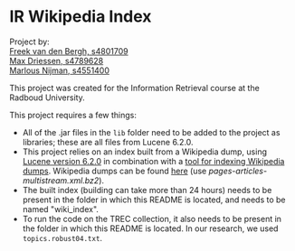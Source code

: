# IR Wikipedia Index

Project by:<br>
[Freek van den Bergh, s4801709](https://github.com/fbergh)<br>
[Max Driessen, s4789628](https://github.com/MaxDriessen)<br>
[Marlous Nijman, s4551400](https://github.com/marlousnijman)

This project was created for the Information Retrieval course at the Radboud University.

This project requires a few things:

* All of the .jar files in the `lib` folder need to be added to the project as libraries; these are all files from Lucene 6.2.0.
* This project relies on an index built from a Wikipedia dump, using [Lucene version 6.2.0](https://archive.apache.org/dist/lucene/java/6.2.0/) in combination with a [tool for indexing
  Wikipedia dumps](https://github.com/lemire/IndexWikipedia). Wikipedia dumps can be found [here](https://en.wikipedia.org/wiki/Wikipedia:Database_download) (use *pages-articles-multistream.xml.bz2*).
* The built index (building can take more than 24 hours) needs to be present in the folder in which this README is located, and needs to be named "wiki_index".
* To run the code on the TREC collection, it also needs to be present in the folder in which this README is located. In our research, we used `topics.robust04.txt`.
